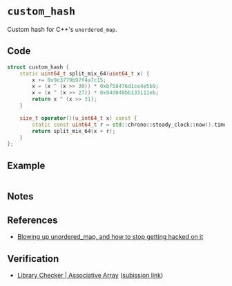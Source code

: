 # `custom_hash`
Custom hash for C++'s `unordered_map`.

## Code
```cpp
struct custom_hash {
    static uint64_t split_mix_64(uint64_t x) {
        x += 0x9e3779b97f4a7c15;
        x = (x ^ (x >> 30)) * 0xbf58476d1ce4e5b9;
        x = (x ^ (x >> 27)) * 0x94d049bb133111eb;
        return x ^ (x >> 31);
    }

    size_t operator()(u_int64_t x) const {
        static const uint64_t r = std::chrono::steady_clock::now().time_since_epoch().count();
        return split_mix_64(x + r);
    }
};
```

## Example
```

```

## Notes

## References
- [Blowing up unordered_map, and how to stop getting hacked on it](https://codeforces.com/blog/entry/62393)

## Verification
- [Library Checker | Associative Array](https://judge.yosupo.jp/problem/associative_array) ([subission link](https://judge.yosupo.jp/submission/94673))